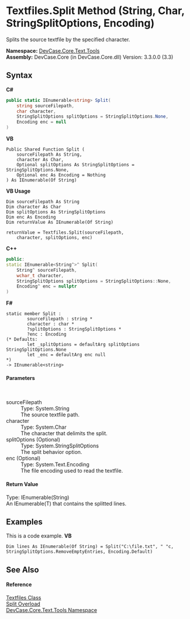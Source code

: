 # Textfiles.Split Method (String, Char, StringSplitOptions, Encoding)
 

Splits the source textfile by the specified character.

**Namespace:**&nbsp;<a href="N_DevCase_Core_Text_Tools">DevCase.Core.Text.Tools</a><br />**Assembly:**&nbsp;DevCase.Core (in DevCase.Core.dll) Version: 3.3.0.0 (3.3)

## Syntax

**C#**<br />
``` C#
public static IEnumerable<string> Split(
	string sourceFilepath,
	char character,
	StringSplitOptions splitOptions = StringSplitOptions.None,
	Encoding enc = null
)
```

**VB**<br />
``` VB
Public Shared Function Split ( 
	sourceFilepath As String,
	character As Char,
	Optional splitOptions As StringSplitOptions = StringSplitOptions.None,
	Optional enc As Encoding = Nothing
) As IEnumerable(Of String)
```

**VB Usage**<br />
``` VB Usage
Dim sourceFilepath As String
Dim character As Char
Dim splitOptions As StringSplitOptions
Dim enc As Encoding
Dim returnValue As IEnumerable(Of String)

returnValue = Textfiles.Split(sourceFilepath, 
	character, splitOptions, enc)
```

**C++**<br />
``` C++
public:
static IEnumerable<String^>^ Split(
	String^ sourceFilepath, 
	wchar_t character, 
	StringSplitOptions splitOptions = StringSplitOptions::None, 
	Encoding^ enc = nullptr
)
```

**F#**<br />
``` F#
static member Split : 
        sourceFilepath : string * 
        character : char * 
        ?splitOptions : StringSplitOptions * 
        ?enc : Encoding 
(* Defaults:
        let _splitOptions = defaultArg splitOptions StringSplitOptions.None
        let _enc = defaultArg enc null
*)
-> IEnumerable<string> 

```


#### Parameters
&nbsp;<dl><dt>sourceFilepath</dt><dd>Type: System.String<br />The source textfile path.</dd><dt>character</dt><dd>Type: System.Char<br />The character that delimits the split.</dd><dt>splitOptions (Optional)</dt><dd>Type: System.StringSplitOptions<br />The split behavior option.</dd><dt>enc (Optional)</dt><dd>Type: System.Text.Encoding<br />The file encoding used to read the textfile.</dd></dl>

#### Return Value
Type: IEnumerable(String)<br />An IEnumerable(T) that contains the splitted lines.

## Examples
This is a code example. 
**VB**<br />
``` VB
Dim lines As IEnumerable(Of String) = Split("C:\file.txt", " "c, StringSplitOptions.RemoveEmptyEntries, Encoding.Default)
```


## See Also


#### Reference
<a href="T_DevCase_Core_Text_Tools_Textfiles">Textfiles Class</a><br /><a href="Overload_DevCase_Core_Text_Tools_Textfiles_Split">Split Overload</a><br /><a href="N_DevCase_Core_Text_Tools">DevCase.Core.Text.Tools Namespace</a><br />